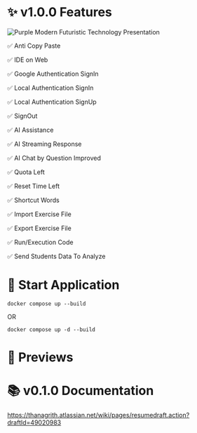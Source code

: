 # ✨ v1.0.0 Features 

![Purple Modern Futuristic Technology Presentation](https://github.com/user-attachments/assets/703e5e76-a130-47ab-b683-76e47dc1d257)

✅ Anti Copy Paste

✅ IDE on Web

✅ Google Authentication SignIn

✅ Local Authentication SignIn

✅ Local Authentication SignUp

✅ SignOut

✅ AI Assistance

✅ AI Streaming Response

✅ AI Chat by Question Improved

✅ Quota Left

✅ Reset Time Left

✅ Shortcut Words

✅ Import Exercise File


✅ Export Exercise File

✅ Run/Execution Code

✅ Send Students Data To Analyze

# 🚀 Start Application

```
docker compose up --build
```
OR
```
docker compose up -d --build
```

# 👀 Previews




# 📚 v0.1.0 Documentation
https://thanagrith.atlassian.net/wiki/pages/resumedraft.action?draftId=49020983
